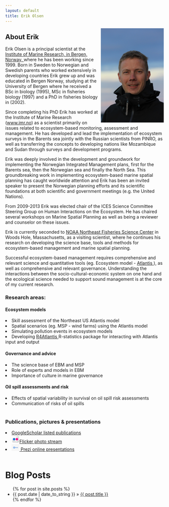 ```yaml
---
layout: default
title: Erik Olsen
---
```


<img src="/assets/erik_ute.jpg" style="float: right;  width: 200px;  padding:0px 0px 0px 5px;"/>

## About Erik 



Erik Olsen is a principal scientist at the <a href="http://www.imr.no">Institute of Marine Research, in Bergen, Norway, </a> where he has been working since 1999. Born in Sweden to Norwegian and Swedish parents who worked extensively in developing countries Erik grew up and was educated in Bergen Norway, studying at the University of Bergen where he received a BSc in biology (1995), MSc in fisheries biology (1997) and a PhD in fisheries biology in (2002). </br>

Since completing his PhD Erik has worked at the Institute of Marine Research (www.imr.no) as a scientist primarily on issues related to ecosystem-based monitoring, assessment and management. He has developed and lead the implementation of ecosystem surveys in the Barents sea jointly with the Russian scientists from PINRO, as well as transferring the concepts to developing nations like Mozambique and Sudan through surveys and development programs. </br>

Erik was deeply involved in the development and groundwork for implementing the Norwegian Integrated Management plans, first for the Barents sea, then the Norwegian sea and finally the North Sea. This groundbreaking work in implementing ecosystem-based marine spatial planning has caught worldwide attention and Erik has been an invited speaker to present the Norwegian planning efforts and its scientific foundations at both scientific and government meetings (e.g. the United Nations). </br>

From 2009-2013 Erik was elected chair of the ICES Science Committee Steering Group on Human Interactions on the Ecosystem. He has chaired several workshops on Marine Spatial Planning as well as being a reviewer and counselor on these issues. </br>

Erik is currently seconded to <a href="http://nefsc.noaa.gov"> NOAA Northeast Fisheries Science Center</a> in Woods Hole, Massachusetts, as  a visiting scientist, where he continues his research on developing the science base, tools and methods for </br>ecosystem-based management and marine spatial planning.  

Successful ecosystem-based management requires comprehensive and relevant science and quantitative tools (eg. Ecosystem model - <a href="http://www.csiro.au/organisation-structure/divisions/marine--atmospheric-research/atlantis-ecosystem-model"> Atlantis </a>), as well as comprehensive and relevant governance. Understanding the interactions between the socio-cultural-economic system on one hand and the ecological science needed to support sound management is at the core of my current research. </br>
 


### Research areas:

#### Ecosystem models 
<li> Skill assessment of the Northeast US Atlantis model </li>
<li> Spatial scenarios (eg. MSP - wind farms) using the Atlantis model </li>
<li> Simulating  pollution events in ecosystem models </li>
<li> Developing <a href="https://github.com/cddesjardins/R4Atlantis"> R4Atlantis </a> R-statistics package for interacting with Atlantis input and output


#### Governance and advice
<li> The science base of EBM and MSP </li>
<li> Role of experts and models in EBM </li>
<li> Importance of culture in marine governance </li>

#### Oil spill assessments and risk
<li> Effects of spatial variability in survival on oil spill risk assessments</li>
<li> Communication of risks of oil spills </li>
</br>

### Publications, pictures & presentations

<li><a href="http://scholar.google.no/citations?user=JbTaBZkAAAAJ">GoogleScholar listed publications </a> </li>
<li><a href="https://www.flickr.com/photos/90745523@N06/"> <img src="/assets/flickr.png" style="width: 25px"/>Flicker photo stream  </a> 
<li><a href="http://prezi.com/your/"> <img src="/assets/prezi.png" style="width: 25px"/> Prezi online presentations</a>
</li>
</br>




<div id="home">
  <h1>Blog Posts</h1>
  <ul class="posts">
    {% for post in site.posts %}
      <li><span>{{ post.date | date_to_string }}</span> &raquo; <a href="{{ post.url }}">{{ post.title }}</a></li>
    {% endfor %}
  </ul>
</div>
